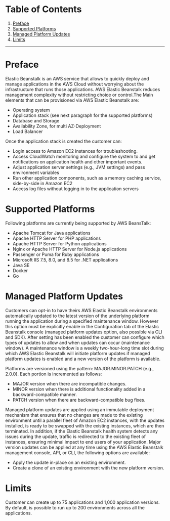 # Table of Contents

1. [Preface](README.md#markdown-header-preface)
2. [Supported Platforms](README.md#markdown-header-supported-platforms)
3. [Managed Platform Updates](README.md#markdown-header-managed-platform-updates)
4. [Limits](README.md#markdown-header-limits)

* * *

# Preface

Elastic Beanstalk is an AWS service that allows to quickly deploy and manage applications in the AWS Cloud without worrying about the infrastructure that runs those applications.
AWS Elastic Beanstalk reduces management complexity without restricting choice or control.The Main elements that can be provisioned via AWS Elastic Beanstalk are:

- Operating system
- Application stack (see next paragraph for the supported platforms)
- Database and Storage
- Availability Zone, for multi AZ-Deployment
- Load Balancer

Once the application stack is created the customer can:

- Login access to Amazon EC2 instances for troubleshooting.
- Access CloudWatch monitoring and configure the system to and get notifications on application health and other important events.
- Adjust application server settings (e.g., JVM settings) and pass environment variables
- Run other application components, such as a memory caching service, side-by-side in Amazon EC2
- Access log files without logging in to the application servers

# Supported Platforms

Following platforms are currently being supported by AWS BeansTalk:

- Apache Tomcat for Java applications
- Apache HTTP Server for PHP applications
- Apache HTTP Server for Python applications
- Nginx or Apache HTTP Server for Node.js applications
- Passenger or Puma for Ruby applications
- Microsoft IIS 7.5, 8.0, and 8.5 for .NET applications
- Java SE
- Docker
- Go

# Managed Platform Updates

Customers can opt-in to have theirs AWS Elastic Beanstalk environments automatically updated to the latest version of the underlying platform running the application during a specified maintenance window.
However this option must be explicitly enable in the Configuration tab of the Elastic Beanstalk console (managed platform updates option, also possible via CLI and SDK). After setting has been enabled the customer can configure which types of updates to allow and when updates can occur (maintenance window).
A maintenance window is a weekly two-hour-long time slot during which AWS Elastic Beanstalk will initiate platform updates if managed platform updates is enabled and a new version of the platform is available.

Platforms are versioned using the pattern: MAJOR.MINOR.PATCH (e.g., 2.0.0). Each portion is incremented as follows:

- MAJOR version when there are incompatible changes.
- MINOR version when there is additional functionality added in a backward-compatible manner.
- PATCH version when there are backward-compatible bug fixes.

Managed platform updates are applied using an immutable deployment mechanism that ensures that no changes are made to the existing environment until a parallel fleet of Amazon EC2 instances, with the updates installed, is ready to be swapped with the existing instances, which are then terminated. In addition, if the Elastic Beanstalk health system detects any issues during the update, traffic is redirected to the existing fleet of instances, ensuring minimal impact to end users of your application.
Major version updates can be applied at any time using the AWS Elastic Beanstalk management console, API, or CLI, the following options are available:

- Apply the update in-place on an existing environment.
- Create a clone of an existing environment with the new platform version.

# Limits
Customer can create up to 75 applications and 1,000 application versions. By default, is possible to run up to 200 environments across all the applications.
